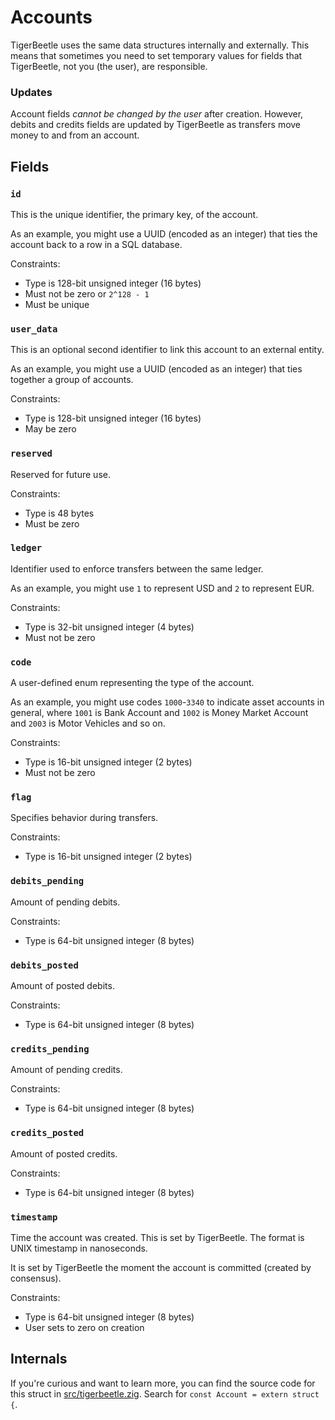 # Accounts

TigerBeetle uses the same data structures internally and
externally. This means that sometimes you need to set temporary values
for fields that TigerBeetle, not you (the user), are responsible.

### Updates

Account fields *cannot be changed by the user* after
creation. However, debits and credits fields are updated by
TigerBeetle as transfers move money to and from an account.

## Fields

### `id`

This is the unique identifier, the primary key, of the account.

As an example, you might use a UUID (encoded as an integer) that ties
the account back to a row in a SQL database.

Constraints:

* Type is 128-bit unsigned integer (16 bytes)
* Must not be zero or `2^128 - 1`
* Must be unique

### `user_data`

This is an optional second identifier to link this account to an
external entity.

As an example, you might use a UUID (encoded as an integer) that
ties together a group of accounts.

Constraints:

* Type is 128-bit unsigned integer (16 bytes)
* May be zero

### `reserved`

Reserved for future use.

Constraints:

* Type is 48 bytes
* Must be zero

### `ledger`

Identifier used to enforce transfers between the same ledger.

As an example, you might use `1` to represent USD and `2` to represent
EUR.

Constraints:

* Type is 32-bit unsigned integer (4 bytes)
* Must not be zero

### `code`

A user-defined enum representing the type of the account.

As an example, you might use codes `1000`-`3340` to indicate asset
accounts in general, where `1001` is Bank Account and `1002` is Money
Market Account and `2003` is Motor Vehicles and so on.

Constraints:

* Type is 16-bit unsigned integer (2 bytes)
* Must not be zero

### `flag`

Specifies behavior during transfers.

Constraints:

* Type is 16-bit unsigned integer (2 bytes)

### `debits_pending`

Amount of pending debits.

Constraints:

* Type is 64-bit unsigned integer (8 bytes)

### `debits_posted`

Amount of posted debits.

Constraints:

* Type is 64-bit unsigned integer (8 bytes)

### `credits_pending`

Amount of pending credits.

Constraints:

* Type is 64-bit unsigned integer (8 bytes)

### `credits_posted`

Amount of posted credits.

Constraints:

* Type is 64-bit unsigned integer (8 bytes)

### `timestamp`

Time the account was created. This is set by TigerBeetle. The format
is UNIX timestamp in nanoseconds.

It is set by TigerBeetle the moment the account is committed (created
by consensus).

Constraints:

* Type is 64-bit unsigned integer (8 bytes)
* User sets to zero on creation

## Internals

If you're curious and want to learn more, you can find the source code
for this struct in
[src/tigerbeetle.zig](https://github.com/tigerbeetledb/tigerbeetle/blob/main/src/tigerbeetle.zig). Search
for `const Account = extern struct {`.
